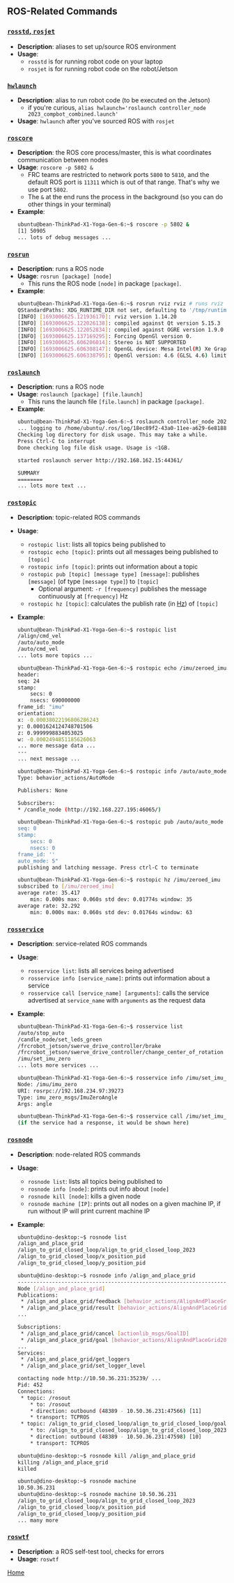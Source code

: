 ## **ROS-Related Commands**

### [`rosstd`, `rosjet`](#rosstd-rosjet)
- **Description**: aliases to set up/source ROS environment
- **Usage**:
    - `rosstd` is for running robot code on your laptop
    - `rosjet` is for running robot code on the robot/Jetson

### [`hwlaunch`](#hwlaunch)
- **Description**: alias to run robot code (to be executed on the Jetson)
    - if you're curious, `alias hwlaunch='roslaunch controller_node 2023_compbot_combined.launch'`
- **Usage**: `hwlaunch` after you've sourced ROS with `rosjet`

### [`roscore`](#roscore)
- **Description**: the ROS core process/master, this is what coordinates communication between nodes
- **Usage**: `roscore -p 5802 &`
    - FRC teams are restricted to network ports `5800` to `5810`, and the default ROS port is `11311` which is out of that range. That's why we use port `5802`.
    - The `&` at the end runs the process in the background (so you can do other things in your terminal)
- **Example**:
    ```bash
    ubuntu@bean-ThinkPad-X1-Yoga-Gen-6:~$ roscore -p 5802 &
    [1] 50905
    ... lots of debug messages ...
    ```

### [`rosrun`](#rosrun)
- **Description**: runs a ROS node
- **Usage**: `rosrun [package] [node]`
    - This runs the ROS node `[node]` in package `[package]`.
- **Example**:
    ```bash
    ubuntu@bean-ThinkPad-X1-Yoga-Gen-6:~$ rosrun rviz rviz # runs rviz (which is in a package of the same name), the ROS visualization tool
    QStandardPaths: XDG_RUNTIME_DIR not set, defaulting to '/tmp/runtime-ubuntu'
    [INFO] [1693006625.121936170]: rviz version 1.14.20
    [INFO] [1693006625.122026138]: compiled against Qt version 5.15.3
    [INFO] [1693006625.122052834]: compiled against OGRE version 1.9.0 (Ghadamon)
    [INFO] [1693006625.137169295]: Forcing OpenGl version 0.
    [INFO] [1693006625.606206014]: Stereo is NOT SUPPORTED
    [INFO] [1693006625.606308147]: OpenGL device: Mesa Intel(R) Xe Graphics (TGL GT2)
    [INFO] [1693006625.606338795]: OpenGl version: 4.6 (GLSL 4.6) limited to GLSL 1.4 on Mesa system.
    ```

### [`roslaunch`](#roslaunch)
- **Description**: runs a ROS node
- **Usage**: `roslaunch [package] [file.launch]`
    - This runs the launch file `[file.launch]` in package `[package]`.
- **Example**:
    ```bash
    ubuntu@bean-ThinkPad-X1-Yoga-Gen-6:~$ roslaunch controller_node 2023_sim.launch # run our robot in a simulated field
    ... logging to /home/ubuntu/.ros/log/18ec89f2-43a0-11ee-a629-6e8188a52783/roslaunch-bean-ThinkPad-X1-Yoga-Gen-6-51011.log
    Checking log directory for disk usage. This may take a while.
    Press Ctrl-C to interrupt
    Done checking log file disk usage. Usage is <1GB.

    started roslaunch server http://192.168.162.15:44361/

    SUMMARY
    ========
    ... lots more text ...
    ```

### [`rostopic`](#rostopic)
- **Description**: topic-related ROS commands
- **Usage**:
    - `rostopic list`: lists all topics being published to
    - `rostopic echo [topic]`: prints out all messages being published to `[topic]`
    - `rostopic info [topic]`: prints out information about a topic
    - `rostopic pub [topic] [message type] [message]`: publishes `[message]` (of type `[message type]`) to `[topic]`
      - Optional argument: `-r [frequency]` publishes the message continuously at `[frequency]` Hz
    - `rostopic hz [topic]`: calculates the publish rate (in <ins>Hz</ins>) of `[topic]`
- **Example**:
    ```bash
    ubuntu@bean-ThinkPad-X1-Yoga-Gen-6:~$ rostopic list
    /align/cmd_vel
    /auto/auto_mode
    /auto/cmd_vel
    ... lots more topics ...
    ```

    ```bash
    ubuntu@bean-ThinkPad-X1-Yoga-Gen-6:~$ rostopic echo /imu/zeroed_imu
    header: 
    seq: 24
    stamp: 
        secs: 0
        nsecs: 690000000
    frame_id: "imu"
    orientation: 
    x: -0.00038022196806286243
    y: 0.0001624124748701506
    z: 0.9999998834053025
    w: -0.0002494851185626063
    ... more message data ...
    ---
    ... next message ...
    ```

    ```bash
    ubuntu@bean-ThinkPad-X1-Yoga-Gen-6:~$ rostopic info /auto/auto_mode
    Type: behavior_actions/AutoMode

    Publishers: None

    Subscribers: 
    * /candle_node (http://192.168.227.195:46065/)
    ```

    ```bash
    ubuntu@bean-ThinkPad-X1-Yoga-Gen-6:~$ rostopic pub /auto/auto_mode behavior_actions/AutoMode "header:
    seq: 0
    stamp:
        secs: 0
        nsecs: 0
    frame_id: ''
    auto_mode: 5" 
    publishing and latching message. Press ctrl-C to terminate
    ```

    ```bash
    ubuntu@bean-ThinkPad-X1-Yoga-Gen-6:~$ rostopic hz /imu/zeroed_imu 
    subscribed to [/imu/zeroed_imu]
    average rate: 35.417
        min: 0.000s max: 0.060s std dev: 0.01774s window: 35
    average rate: 32.292
        min: 0.000s max: 0.060s std dev: 0.01764s window: 63
    ```

### [`rosservice`](#rosservice)
- **Description**: service-related ROS commands
- **Usage**:
    - `rosservice list`: lists all services being advertised
    - `rosservice info [service_name]`: prints out information about a service
    - `rosservice call [service_name] [arguments]`: calls the service advertised at `service_name` with `arguments` as the request data
- **Example**:
    ```bash
   ubuntu@bean-ThinkPad-X1-Yoga-Gen-6:~$ rosservice list
    /auto/stop_auto
    /candle_node/set_leds_green
    /frcrobot_jetson/swerve_drive_controller/brake
    /frcrobot_jetson/swerve_drive_controller/change_center_of_rotation
    /imu/set_imu_zero
    ... lots more services ...
    ```

    ```bash
    ubuntu@bean-ThinkPad-X1-Yoga-Gen-6:~$ rosservice info /imu/set_imu_zero 
    Node: /imu/imu_zero
    URI: rosrpc://192.168.234.97:39273
    Type: imu_zero_msgs/ImuZeroAngle
    Args: angle
    ```

    ```bash
    ubuntu@bean-ThinkPad-X1-Yoga-Gen-6:~$ rosservice call /imu/set_imu_zero "angle: 0.0"
    (if the service had a response, it would be shown here)
    ```

### [`rosnode`](#rosnode)
- **Description**: node-related ROS commands
- **Usage**:
    - `rosnode list`: lists all topics being published to
    - `rosnode info [node]`: prints out info about `[node]`
    - `rosnode kill [node]`: kills a given node 
    - `rosnode machine [IP]`: prints out all nodes on a given machine IP, if run without IP will print current machine IP

- **Example**:
    ```bash
    ubuntu@dino-desktop:~$ rosnode list
    /align_and_place_grid
    /align_to_grid_closed_loop/align_to_grid_closed_loop_2023
    /align_to_grid_closed_loop/x_position_pid
    /align_to_grid_closed_loop/y_position_pid
    ```

    ```bash
    ubuntu@dino-desktop:~$ rosnode info /align_and_place_grid
    --------------------------------------------------------------------------------
    Node [/align_and_place_grid]
    Publications:
     * /align_and_place_grid/feedback [behavior_actions/AlignAndPlaceGrid2023ActionFeedback]
     * /align_and_place_grid/result [behavior_actions/AlignAndPlaceGrid2023ActionResult]
    ...
    
    Subscriptions:
     * /align_and_place_grid/cancel [actionlib_msgs/GoalID]
     * /align_and_place_grid/goal [behavior_actions/AlignAndPlaceGrid2023ActionGoal]
    ...
    Services:
     * /align_and_place_grid/get_loggers
     * /align_and_place_grid/set_logger_level
    
    contacting node http://10.50.36.231:35239/ ...
    Pid: 452
    Connections:
     * topic: /rosout
        * to: /rosout
        * direction: outbound (48389 - 10.50.36.231:47566) [11]
        * transport: TCPROS
     * topic: /align_to_grid_closed_loop/align_to_grid_closed_loop/goal
        * to: /align_to_grid_closed_loop/align_to_grid_closed_loop_2023
        * direction: outbound (48389 - 10.50.36.231:47598) [10]
        * transport: TCPROS
    ```

    ```bash
    ubuntu@dino-desktop:~$ rosnode kill /align_and_place_grid
    killing /align_and_place_grid
    killed
    ```

    ```bash
    ubuntu@dino-desktop:~$ rosnode machine
    10.50.36.231
    ubuntu@dino-desktop:~$ rosnode machine 10.50.36.231
    /align_to_grid_closed_loop/align_to_grid_closed_loop_2023
    /align_to_grid_closed_loop/x_position_pid
    /align_to_grid_closed_loop/y_position_pid
    ... many more
    ```

### [`roswtf`](#roswtf)
- **Description**: a ROS self-test tool, checks for errors
- **Usage**: `roswtf`

[Home](/README.md)
